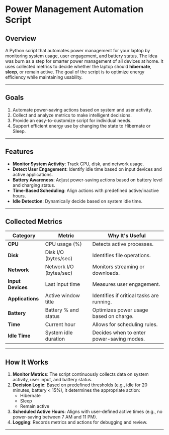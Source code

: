 # Power Management Automation Script

## **Overview**
A Python script that automates power management for your laptop by monitoring system usage, user engagement, and battery status.
The idea was burn as a step for smarter power management of all devices at home.
It uses collected metrics to decide whether the laptop should **hibernate**, **sleep**, or remain active. 
The goal of the script is to optimize energy efficiency while maintaining usability.

---

## **Goals**
1. Automate power-saving actions based on system and user activity.
2. Collect and analyze metrics to make intelligent decisions.
3. Provide an easy-to-customize script for individual needs.
4. Support efficient energy use by changing the state to Hibernate or Sleep.

---

## **Features**
- **Monitor System Activity**: Track CPU, disk, and network usage.
- **Detect User Engagement**: Identify idle time based on input devices and active applications.
- **Battery Awareness**: Adjust power-saving actions based on battery level and charging status.
- **Time-Based Scheduling**: Align actions with predefined active/inactive hours.
- **Idle Detection**: Dynamically decide based on system idle time.

---

## **Collected Metrics**

| **Category**         | **Metric**               | **Why It's Useful**                     |
|-----------------------|--------------------------|-----------------------------------------|
| **CPU**              | CPU usage (%)           | Detects active processes.               |
| **Disk**             | Disk I/O (bytes/sec)    | Identifies file operations.             |
| **Network**          | Network I/O (bytes/sec) | Monitors streaming or downloads.        |
| **Input Devices**    | Last input time         | Measures user engagement.               |
| **Applications**     | Active window title     | Identifies if critical tasks are running.|
| **Battery**          | Battery % and status    | Optimizes power usage based on charge.  |
| **Time**             | Current hour            | Allows for scheduling rules.            |
| **Idle Time**        | System idle duration    | Decides when to enter power-saving modes.|

---

## **How It Works**
1. **Monitor Metrics**: The script continuously collects data on system activity, user input, and battery status.
2. **Decision Logic**: Based on predefined thresholds (e.g., idle for 20 minutes, battery < 15%), it determines the appropriate action:
   - Hibernate
   - Sleep
   - Remain active
3. **Scheduled Active Hours**: Aligns with user-defined active times (e.g., no power-saving between 7 AM and 11 PM).
4. **Logging**: Records metrics and actions for debugging and review.

---


